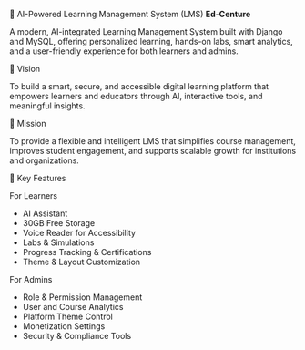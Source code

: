 📘 AI-Powered Learning Management System (LMS) **Ed-Centure**

A modern, AI-integrated Learning Management System built with Django and MySQL, offering personalized learning, hands-on labs, smart analytics, and a user-friendly experience for both learners and admins.

🎯 Vision

To build a smart, secure, and accessible digital learning platform that empowers learners and educators through AI, interactive tools, and meaningful insights.

🚀 Mission

To provide a flexible and intelligent LMS that simplifies course management, improves student engagement, and supports scalable growth for institutions and organizations.

🔑 Key Features

For Learners
- AI Assistant
- 30GB Free Storage
- Voice Reader for Accessibility
- Labs & Simulations
- Progress Tracking & Certifications
- Theme & Layout Customization

For Admins
- Role & Permission Management
- User and Course Analytics
- Platform Theme Control
- Monetization Settings
- Security & Compliance Tools
